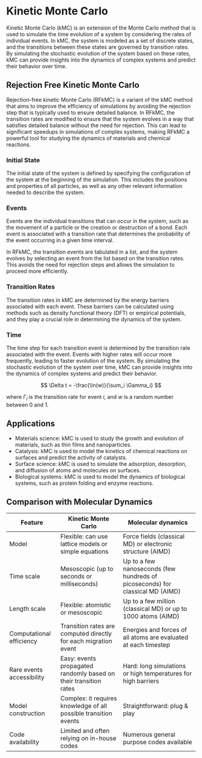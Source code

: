 # Kinetic Monte Carlo
Kinetic Monte Carlo (kMC) is an extension of the Monte Carlo method that is used to simulate the time evolution of a system by considering the rates of individual events. In kMC, the system is modeled as a set of discrete states, and the transitions between these states are governed by transition rates. By simulating the stochastic evolution of the system based on these rates, kMC can provide insights into the dynamics of complex systems and predict their behavior over time.

## Rejection Free Kinetic Monte Carlo
Rejection-free kinetic Monte Carlo (RFkMC) is a variant of the kMC method that aims to improve the efficiency of simulations by avoiding the rejection step that is typically used to ensure detailed balance. In RFkMC, the transition rates are modified to ensure that the system evolves in a way that satisfies detailed balance without the need for rejection. This can lead to significant speedups in simulations of complex systems, making RFkMC a powerful tool for studying the dynamics of materials and chemical reactions.

### Initial State
The initial state of the system is defined by specifying the configuration of the system at the beginning of the simulation. This includes the positions and properties of all particles, as well as any other relevant information needed to describe the system.

### Events
Events are the individual transitions that can occur in the system, such as the movement of a particle or the creation or destruction of a bond. Each event is associated with a transition rate that determines the probability of the event occurring in a given time interval.

In RFkMC, the transition events are tabulated in a list, and the system evolves by selecting an event from the list based on the transition rates. This avoids the need for rejection steps and allows the simulation to proceed more efficiently.

### Transition Rates
The transition rates in kMC are determined by the energy barriers associated with each event. These barriers can be calculated using methods such as density functional theory (DFT) or empirical potentials, and they play a crucial role in determining the dynamics of the system.

### Time
The time step for each transition event is determined by the transition rate associated with the event. Events with higher rates will occur more frequently, leading to faster evolution of the system. By simulating the stochastic evolution of the system over time, kMC can provide insights into the dynamics of complex systems and predict their behavior.

$$
\Delta t = -\frac{\ln(w)}{\sum_i \Gamma_i} 
$$

where $\Gamma_i$ is the transition rate for event $i$, and $w$ is a random number between 0 and 1.

## Applications
- Materials science: kMC is used to study the growth and evolution of materials, such as thin films and nanoparticles.
- Catalysis: kMC is used to model the kinetics of chemical reactions on surfaces and predict the activity of catalysts.
- Surface science: kMC is used to simulate the adsorption, desorption, and diffusion of atoms and molecules on surfaces.
- Biological systems: kMC is used to model the dynamics of biological systems, such as protein folding and enzyme reactions.

## Comparison with Molecular Dynamics
| Feature                   | Kinetic Monte Carlo                                                                 | Molecular dynamics                                                                 |
|---------------------------|-------------------------------------------------------------------------------------|-----------------------------------------------------------------------------------|
| Model                     | Flexible: can use lattice models or simple equations                                | Force fields (classical MD) or electronic structure (AIMD)                        |
| Time scale                | Mesoscopic (up to seconds or milliseconds)                                          | Up to a few nanoseconds (few hundreds of picoseconds) for classical MD (AIMD)     |
| Length scale              | Flexible: atomistic or mesoscopic                                                   | Up to a few million (classical MD) or up to 1000 atoms (AIMD)                     |
| Computational efficiency  | Transition rates are computed directly for each migration event                     | Energies and forces of all atoms are evaluated at each timestep                   |
| Rare events accessibility | Easy: events propagated randomly based on their transition rates                    | Hard: long simulations or high temperatures for high barriers                     |
| Model construction        | Complex: it requires knowledge of all possible transition events                    | Straightforward: plug & play                                                      |
| Code availability         | Limited and often relying on in-house codes                                         | Numerous general purpose codes available                                          |
